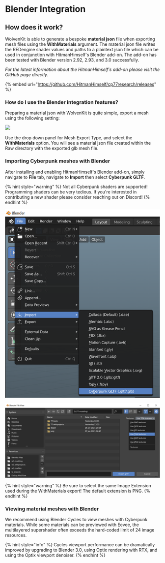 # Blender Integration

## How does it work?

WolvenKit is able to generate a bespoke **material json** file when exporting mesh files using the **WithMaterials** argument. The material json file writes the REDengine shader values and paths to a plaintext json file which can be used in conjunction with HitmanHimself's Blender add-on. The add-on has been tested with Blender version 2.92, 2.93, and 3.0 successfully.

_For the latest information about the HitmanHimself's add-on please visit the GitHub page directly._

{% embed url="https://github.com/HitmanHimself/cp77research/releases" %}

### How do I use the Blender integration features?

Preparing a material json with WolvenKit is quite simple, export a mesh using the following setting:

![](../../../.gitbook/assets/8.4.3\_ImportExport\_mesh\_advanced.png)

Use the drop down panel for Mesh Export Type, and select the **WithMaterials** option. You will see a material json file created within the Raw directory with the exported glb mesh file.

### Importing Cyberpunk meshes with Blender

After installing and enabling HitmanHimself's Blender add-on, simply navigate to **File** tab, navigate to **Import** then select **Cyberpunk GLTF**.

{% hint style="warning" %}
Not all Cyberpunk shaders are supported! Programming shaders can be very tedious. If you're interested in contributing a new shader please consider reaching out on Discord!
{% endhint %}

![](../../../.gitbook/assets/BlenderHitmanAddonLocation.png)

![](../../../.gitbook/assets/BlenderHitmanAddonImageType.png)

{% hint style="warning" %}
Be sure to select the same Image Extension used during the WithMaterials export! The default extension is PNG.
{% endhint %}

### Viewing material meshes with Blender

We recommend using Blender Cycles to view meshes with Cyberpunk materials. While some materials can be previewed with Eevee, the multilayered supershader often exceeds the hard-coded limit of 24 image resources.

{% hint style="info" %}
Cycles viewport performance can be dramatically improved by upgrading to Blender 3.0, using Optix rendering with RTX, and using the Optix viewport denoiser.
{% endhint %}
